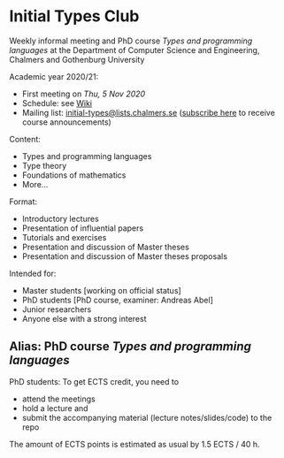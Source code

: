 # Initial Types Club

Weekly informal meeting and PhD course _Types and programming languages_ at the Department of Computer Science and Engineering, Chalmers and Gothenburg University

Academic year 2020/21:

- First meeting on _Thu, 5 Nov 2020_
- Schedule: see [Wiki](https://github.com/InitialTypes/Club/wiki)
- Mailing list: <initial-types@lists.chalmers.se> ([subscribe here](https://lists.chalmers.se/mailman/listinfo/initial-types)  to receive course announcements)

Content:
- Types and programming languages
- Type theory
- Foundations of mathematics
- More...

Format:
- Introductory lectures
- Presentation of influential papers
- Tutorials and exercises
- Presentation and discussion of Master theses
- Presentation and discussion of Master theses proposals

Intended for:
- Master students [working on official status]
- PhD students [PhD course, examiner: Andreas Abel]
- Junior researchers
- Anyone else with a strong interest

## Alias: PhD course _Types and programming languages_

PhD students: To get ECTS credit, you need to
- attend the meetings
- hold a lecture and
- submit the accompanying material (lecture notes/slides/code) to the repo

The amount of ECTS points is estimated as usual by 1.5 ECTS / 40 h.
